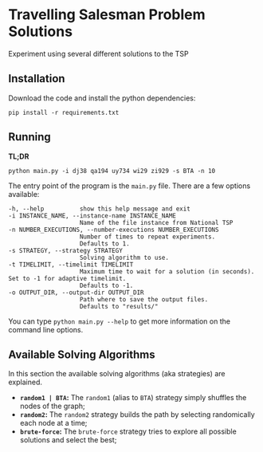 # Travelling Salesman Problem Solutions

Experiment using several different solutions to the TSP

## Installation

Download the code and install the python dependencies:

```
pip install -r requirements.txt
```

## Running

**TL;DR**

```
python main.py -i dj38 qa194 uy734 wi29 zi929 -s BTA -n 10
```

The entry point of the program is the `main.py` file. There are a few options available:

```
-h, --help          show this help message and exit
-i INSTANCE_NAME, --instance-name INSTANCE_NAME
                    Name of the file instance from National TSP
-n NUMBER_EXECUTIONS, --number-executions NUMBER_EXECUTIONS
                    Number of times to repeat experiments.
                    Defaults to 1.
-s STRATEGY, --strategy STRATEGY
                    Solving algorithm to use.
-t TIMELIMIT, --timelimit TIMELIMIT
                    Maximum time to wait for a solution (in seconds). Set to -1 for adaptive timelimit.
                    Defaults to -1.
-o OUTPUT_DIR, --output-dir OUTPUT_DIR
                    Path where to save the output files.
                    Defaults to "results/"
```

You can type `python main.py --help` to get more information on the command line options.

## Available Solving Algorithms

In this section the available solving algorithms (aka strategies) are explained.

* **`random1 | BTA`:** The `random1` (alias to `BTA`) strategy simply shuffles the nodes of the graph;
* **`random2`:** The `random2` strategy builds the path by selecting randomically each node at a time;
* **`brute-force`:** The `brute-force` strategy tries to explore all possible solutions and select the best;
